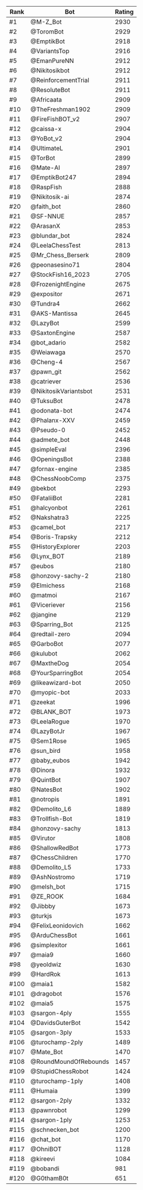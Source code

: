 Rank|Bot|Rating
---|---|---
#1|@M-Z_Bot|2930
#2|@ToromBot|2929
#3|@EmptikBot|2918
#4|@VariantsTop|2916
#5|@EmanPureNN|2912
#6|@Nikitosikbot|2912
#7|@ReinforcementTrial|2911
#8|@ResoluteBot|2911
#9|@Africaata|2909
#10|@TheFreshman1902|2909
#11|@FireFishBOT_v2|2907
#12|@caissa-x|2904
#13|@YoBot_v2|2904
#14|@UltimateL|2901
#15|@TorBot|2899
#16|@Mate-AI|2897
#17|@EmptikBot247|2894
#18|@RaspFish|2888
#19|@Nikitosik-ai|2874
#20|@faith_bot|2860
#21|@SF-NNUE|2857
#22|@ArasanX|2853
#23|@blundar_bot|2824
#24|@LeelaChessTest|2813
#25|@Mr_Chess_Berserk|2809
#26|@peonasesino71|2804
#27|@StockFish16_2023|2705
#28|@FrozenightEngine|2675
#29|@expositor|2671
#30|@Tundra4|2662
#31|@AKS-Mantissa|2645
#32|@LazyBot|2599
#33|@SaxtonEngine|2587
#34|@bot_adario|2582
#35|@Weiawaga|2570
#36|@Cheng-4|2567
#37|@pawn_git|2562
#38|@catriever|2536
#39|@NikitosikVariantsbot|2531
#40|@TuksuBot|2478
#41|@odonata-bot|2474
#42|@Phalanx-XXV|2459
#43|@Pseudo-0|2452
#44|@admete_bot|2448
#45|@simpleEval|2396
#46|@OpeningsBot|2388
#47|@fornax-engine|2385
#48|@ChessNoobComp|2375
#49|@bekbot|2293
#50|@FataliiBot|2281
#51|@halcyonbot|2261
#52|@Nakshatra3|2225
#53|@camel_bot|2217
#54|@Boris-Trapsky|2212
#55|@HistoryExplorer|2203
#56|@Lynx_BOT|2189
#57|@eubos|2180
#58|@honzovy-sachy-2|2180
#59|@Elmichess|2168
#60|@matmoi|2167
#61|@Viceriever|2156
#62|@jangine|2129
#63|@Sparring_Bot|2125
#64|@redtail-zero|2094
#65|@GarboBot|2077
#66|@kulubot|2062
#67|@MaxtheDog|2054
#68|@YourSparringBot|2054
#69|@likeawizard-bot|2050
#70|@myopic-bot|2033
#71|@zeekat|1996
#72|@BLANK_BOT|1973
#73|@LeelaRogue|1970
#74|@LazyBotJr|1967
#75|@Sem1Rose|1965
#76|@sun_bird|1958
#77|@baby_eubos|1942
#78|@Dinora|1932
#79|@QuintBot|1907
#80|@NatesBot|1902
#81|@notropis|1891
#82|@Demolito_L6|1889
#83|@Trollfish-Bot|1819
#84|@honzovy-sachy|1813
#85|@Virutor|1808
#86|@ShallowRedBot|1773
#87|@ChessChildren|1770
#88|@Demolito_L5|1733
#89|@AshNostromo|1719
#90|@melsh_bot|1715
#91|@ZE_ROOK|1684
#92|@Jibbby|1673
#93|@turkjs|1673
#94|@FelixLeonidovich|1662
#95|@ArduChessBot|1661
#96|@simplexitor|1661
#97|@maia9|1660
#98|@yeoldwiz|1630
#99|@HardRok|1613
#100|@maia1|1582
#101|@dragobot|1576
#102|@maia5|1575
#103|@sargon-4ply|1555
#104|@DavidsGuterBot|1542
#105|@sargon-3ply|1533
#106|@turochamp-2ply|1489
#107|@Mate_Bot|1470
#108|@RoundMoundOfRebounds|1457
#109|@StupidChessRobot|1424
#110|@turochamp-1ply|1408
#111|@Humaia|1399
#112|@sargon-2ply|1332
#113|@pawnrobot|1299
#114|@sargon-1ply|1253
#115|@schnecken_bot|1200
#116|@chat_bot|1170
#117|@OhniBOT|1128
#118|@kireevi|1084
#119|@bobandi|981
#120|@G0thamB0t|651
